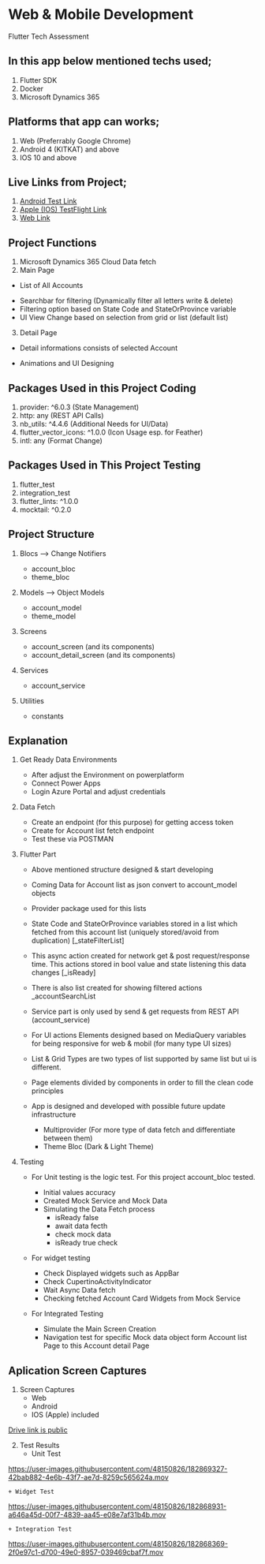 # Web & Mobile Development
Flutter Tech Assessment

## In this app below mentioned techs used;

1. Flutter SDK
2. Docker
3. Microsoft Dynamics 365

## Platforms that app can works;

1. Web (Preferrably Google Chrome)
2. Android 4 (KITKAT) and above
3. IOS 10 and above

## Live Links from Project;

1. [Android Test Link](https://www.google.com)
2. [Apple (IOS) TestFlight Link]([https://www.google.com](https://testflight.apple.com/join/7VCuLqf3))
3. [Web Link](https://www.google.com)

## Project Functions

1. Microsoft Dynamics 365 Cloud Data fetch
2. Main Page

* List of All Accounts
- Searchbar for filtering (Dynamically filter all letters write & delete)
- Filtering option based on State Code and StateOrProvince variable
- UI View Change based on selection from grid or list (default list)

3. Detail Page

* Detail informations consists of selected Account
- Animations and UI Designing

## Packages Used in this Project Coding

1. provider: ^6.0.3 (State Management)
2. http: any (REST API Calls)
3. nb_utils: ^4.4.6 (Additional Needs for UI/Data)
4. flutter_vector_icons: ^1.0.0 (Icon Usage esp. for Feather)
5. intl: any (Format Change)

## Packages Used in This Project Testing

1. flutter_test
2. integration_test
3. flutter_lints: ^1.0.0
4. mocktail: ^0.2.0

## Project Structure

1. Blocs --> Change Notifiers
	+ account_bloc
	+ theme_bloc
2. Models --> Object Models
	+ account_model
	+ theme_model
3. Screens
	+ account_screen (and its components)
	+ account_detail_screen (and its components)
4. Services
	+ account_service

5. Utilities
	+ constants

## Explanation

1. Get Ready Data Environments
	+ After adjust the Environment on powerplatform
	+ Connect Power Apps
	+ Login Azure Portal and adjust credentials
2. Data Fetch
	+ Create an endpoint (for this purpose) for getting access token
	+ Create for Account list fetch endpoint
	+ Test these via POSTMAN
3. Flutter Part
	+ Above mentioned structure designed & start developing
	+ Coming Data for Account list as json convert to account_model objects
	+ Provider package used for this lists

	+ State Code and StateOrProvince variables stored in a list which fetched from this account list (uniquely stored/avoid from duplication) [_stateFilterList]
	+ This async action created for network get & post request/response time. This actions stored in bool value and state listening this data changes [_isReady]
	+ There is also list created for showing filtered actions _accountSearchList
	
	+ Service part is only used by send & get requests from REST API (account_service)

	+ For UI actions Elements designed based on MediaQuery variables for being responsive for web & mobil (for many type  UI sizes)
	
	+ List & Grid Types are two types of list supported by same list but ui is different.

	+ Page elements divided by components in order to fill the clean code principles

	+ App is designed and developed with possible future update infrastructure
		+ Multiprovider (For more type of data fetch and differentiate between them)
		+ Theme Bloc (Dark & Light Theme)

4. Testing
	+ For Unit testing is the logic test. For this project account_bloc tested.
		+ Initial values accuracy
		+ Created Mock Service and Mock Data
		+ Simulating the Data Fetch process
			+ isReady false
			+ await data fecth
			+ check mock data
			+ isReady true check
	
	+ For widget testing
		+ Check Displayed widgets such as AppBar
		+ Check CupertinoActivityIndicator
		+ Wait Async Data fetch
		+ Checking fetched Account Card Widgets from Mock Service
	
	+ For Integrated Testing
		+ Simulate the Main Screen Creation
		+ Navigation test for specific Mock data object form Account list Page to this Account detail Page

## Aplication Screen Captures
1. Screen Captures
	+ Web
	+ Android
	+ IOS (Apple) included

[Drive link is public](https://drive.google.com/file/d/1SHZI0dFLi5KAtdSQAFUZX1ViUwe4EoMP/view?usp=sharing)


2. Test Results
	+ Unit Test


https://user-images.githubusercontent.com/48150826/182869327-42bab882-4e6b-43f7-ae7d-8259c565624a.mov



	+ Widget Test


https://user-images.githubusercontent.com/48150826/182868931-a646a45d-00f7-4839-aa45-e08e7af31b4b.mov


	+ Integration Test


https://user-images.githubusercontent.com/48150826/182868369-2f0e97c1-d700-49e0-8957-039469cbaf7f.mov
























 


